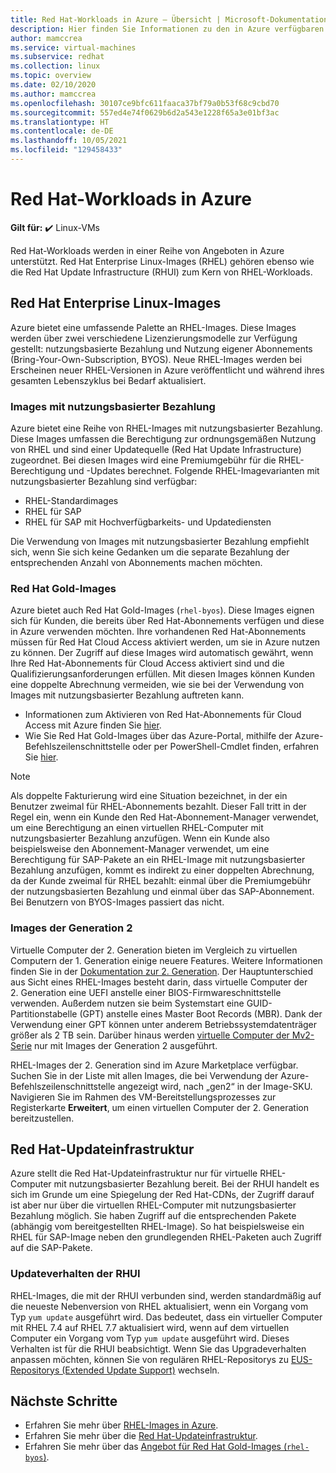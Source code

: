 ```yaml
---
title: Red Hat-Workloads in Azure – Übersicht | Microsoft-Dokumentation
description: Hier finden Sie Informationen zu den in Azure verfügbaren Red Hat-Produktangeboten.
author: mamccrea
ms.service: virtual-machines
ms.subservice: redhat
ms.collection: linux
ms.topic: overview
ms.date: 02/10/2020
ms.author: mamccrea
ms.openlocfilehash: 30107ce9bfc611faaca37bf79a0b53f68c9cbd70
ms.sourcegitcommit: 557ed4e74f0629b6d2a543e1228f65a3e01bf3ac
ms.translationtype: HT
ms.contentlocale: de-DE
ms.lasthandoff: 10/05/2021
ms.locfileid: "129458433"
---
```

# <a name="red-hat-workloads-on-azure"></a>Red Hat-Workloads in Azure

**Gilt für:** :heavy_check_mark: Linux-VMs 

Red Hat-Workloads werden in einer Reihe von Angeboten in Azure unterstützt. Red Hat Enterprise Linux-Images (RHEL) gehören ebenso wie die Red Hat Update Infrastructure (RHUI) zum Kern von RHEL-Workloads.

## <a name="red-hat-enterprise-linux-images"></a>Red Hat Enterprise Linux-Images

Azure bietet eine umfassende Palette an RHEL-Images. Diese Images werden über zwei verschiedene Lizenzierungsmodelle zur Verfügung gestellt: nutzungsbasierte Bezahlung und Nutzung eigener Abonnements (Bring-Your-Own-Subscription, BYOS). Neue RHEL-Images werden bei Erscheinen neuer RHEL-Versionen in Azure veröffentlicht und während ihres gesamten Lebenszyklus bei Bedarf aktualisiert.

### <a name="pay-as-you-go-images"></a>Images mit nutzungsbasierter Bezahlung

Azure bietet eine Reihe von RHEL-Images mit nutzungsbasierter Bezahlung. Diese Images umfassen die Berechtigung zur ordnungsgemäßen Nutzung von RHEL und sind einer Updatequelle (Red Hat Update Infrastructure) zugeordnet. Bei diesen Images wird eine Premiumgebühr für die RHEL-Berechtigung und -Updates berechnet. Folgende RHEL-Imagevarianten mit nutzungsbasierter Bezahlung sind verfügbar:

* RHEL-Standardimages
* RHEL für SAP
* RHEL für SAP mit Hochverfügbarkeits- und Updatediensten

Die Verwendung von Images mit nutzungsbasierter Bezahlung empfiehlt sich, wenn Sie sich keine Gedanken um die separate Bezahlung der entsprechenden Anzahl von Abonnements machen möchten.

### <a name="red-hat-gold-images"></a>Red Hat Gold-Images

Azure bietet auch Red Hat Gold-Images (`rhel-byos`). Diese Images eignen sich für Kunden, die bereits über Red Hat-Abonnements verfügen und diese in Azure verwenden möchten. Ihre vorhandenen Red Hat-Abonnements müssen für Red Hat Cloud Access aktiviert werden, um sie in Azure nutzen zu können. Der Zugriff auf diese Images wird automatisch gewährt, wenn Ihre Red Hat-Abonnements für Cloud Access aktiviert sind und die Qualifizierungsanforderungen erfüllen. Mit diesen Images können Kunden eine doppelte Abrechnung vermeiden, wie sie bei der Verwendung von Images mit nutzungsbasierter Bezahlung auftreten kann.
* Informationen zum Aktivieren von Red Hat-Abonnements für Cloud Access mit Azure finden Sie [hier](https://access.redhat.com/documentation/en-us/red_hat_subscription_management/1/html/red_hat_cloud_access_reference_guide/red-hat-cloud-access-program-overview_cloud-access#ref_ca-unit-conversion_cloud-access).
* Wie Sie Red Hat Gold-Images über das Azure-Portal, mithilfe der Azure-Befehlszeilenschnittstelle oder per PowerShell-Cmdlet finden, erfahren Sie [hier](./byos.md).

> [!NOTE]
> Als doppelte Fakturierung wird eine Situation bezeichnet, in der ein Benutzer zweimal für RHEL-Abonnements bezahlt. Dieser Fall tritt in der Regel ein, wenn ein Kunde den Red Hat-Abonnement-Manager verwendet, um eine Berechtigung an einen virtuellen RHEL-Computer mit nutzungsbasierter Bezahlung anzufügen. Wenn ein Kunde also beispielsweise den Abonnement-Manager verwendet, um eine Berechtigung für SAP-Pakete an ein RHEL-Image mit nutzungsbasierter Bezahlung anzufügen, kommt es indirekt zu einer doppelten Abrechnung, da der Kunde zweimal für RHEL bezahlt: einmal über die Premiumgebühr der nutzungsbasierten Bezahlung und einmal über das SAP-Abonnement. Bei Benutzern von BYOS-Images passiert das nicht.

### <a name="generation-2-images"></a>Images der Generation 2

Virtuelle Computer der 2. Generation bieten im Vergleich zu virtuellen Computern der 1. Generation einige neuere Features. Weitere Informationen finden Sie in der [Dokumentation zur 2. Generation](../../generation-2.md). Der Hauptunterschied aus Sicht eines RHEL-Images besteht darin, dass virtuelle Computer der 2. Generation eine UEFI anstelle einer BIOS-Firmwareschnittstelle verwenden. Außerdem nutzen sie beim Systemstart eine GUID-Partitionstabelle (GPT) anstelle eines Master Boot Records (MBR). Dank der Verwendung einer GPT können unter anderem Betriebssystemdatenträger größer als 2 TB sein. Darüber hinaus werden [virtuelle Computer der Mv2-Serie](../../mv2-series.md) nur mit Images der Generation 2 ausgeführt.

RHEL-Images der 2. Generation sind im Azure Marketplace verfügbar. Suchen Sie in der Liste mit allen Images, die bei Verwendung der Azure-Befehlszeilenschnittstelle angezeigt wird, nach „gen2“ in der Image-SKU. Navigieren Sie im Rahmen des VM-Bereitstellungsprozesses zur Registerkarte **Erweitert**, um einen virtuellen Computer der 2. Generation bereitzustellen.

## <a name="red-hat-update-infrastructure"></a>Red Hat-Updateinfrastruktur

Azure stellt die Red Hat-Updateinfrastruktur nur für virtuelle RHEL-Computer mit nutzungsbasierter Bezahlung bereit. Bei der RHUI handelt es sich im Grunde um eine Spiegelung der Red Hat-CDNs, der Zugriff darauf ist aber nur über die virtuellen RHEL-Computer mit nutzungsbasierter Bezahlung möglich. Sie haben Zugriff auf die entsprechenden Pakete (abhängig vom bereitgestellten RHEL-Image). So hat beispielsweise ein RHEL für SAP-Image neben den grundlegenden RHEL-Paketen auch Zugriff auf die SAP-Pakete.

### <a name="rhui-update-behavior"></a>Updateverhalten der RHUI

RHEL-Images, die mit der RHUI verbunden sind, werden standardmäßig auf die neueste Nebenversion von RHEL aktualisiert, wenn ein Vorgang vom Typ `yum update` ausgeführt wird. Das bedeutet, dass ein virtueller Computer mit RHEL 7.4 auf RHEL 7.7 aktualisiert wird, wenn auf dem virtuellen Computer ein Vorgang vom Typ `yum update` ausgeführt wird. Dieses Verhalten ist für die RHUI beabsichtigt. Wenn Sie das Upgradeverhalten anpassen möchten, können Sie von regulären RHEL-Repositorys zu [EUS-Repositorys (Extended Update Support)](./redhat-rhui.md#rhel-eus-and-version-locking-rhel-vms) wechseln.

## <a name="next-steps"></a>Nächste Schritte

* Erfahren Sie mehr über [RHEL-Images in Azure](./redhat-images.md).
* Erfahren Sie mehr über die [Red Hat-Updateinfrastruktur](./redhat-rhui.md).
* Erfahren Sie mehr über das [Angebot für Red Hat Gold-Images (`rhel-byos`)](./byos.md).

